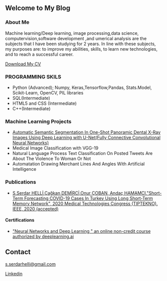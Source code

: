 ## Welcome to My Blog






### About Me

Machine learning/Deep learning, image processing,data science, computervision,software development ,and umerical analysis are the subjects that I have been studying for 2 years. In line with these subjects, my purposes are: to improve my abilities, skills, to learn new technologies, and to reach a successful career.



[Download My CV](Documents/Serdar_Helli_CV.pdf)


### PROGRAMMING SKILS

- Python (Advanced); Numpy, Keras,Tensorflow,Pandas, Stats.Model, Scikit-Learn, OpenCV, PIL libraries
- SQL(Intermediate)
- HTML5 and CSS (Intermediate)
- C++(Intermediate)



### Machine Learning Projects

- [Automatic Semantic Segmentation In One-Shot Panoramic Dental X-Ray Images Using Deep Learning with U-Net(Fully Connective Convolutional Neural Networks)](https://github.com/SerdarHelli/Segmentation-of-Teeth-in-Panoramic-X-ray-Image-Using-U-Net)
- Medical Image Classification with VGG-19
- Natural Language Process Text Classification On Posted Tweets Are About The Violence To Woman Or Not
- Automatation Drawing Merchant Lines And Angles With Artificial Intelligence



### Publications 

- [S.Serdar HELLİ,Çağkan DEMİRCİ,Onur ÇOBAN, Andaç HAMAMCI."Short-Term Forecasting COVID-19 Cases In Turkey Using Long Short-Term Memory Network", 2020 Medical Technologies Congress (TIPTEKNO). IEEE, 2020 (accepted)](https://arxiv.org/abs/2009.06343)




####  Certifications
- ["Neural Networks and Deep Learning " an online non-credit course authorized by deeplearning.ai](https://www.coursera.org/account/accomplishments/certificate/SRLDV2BBHVL4)


## Contact 

[s.serdarhelli@gmail.com](mailto:s.serdarhelli@gmail.com)


[Linkedin](https://www.linkedin.com/in/selahattin-serdar-helli-85bb201a3/?originalSubdomain=tr)


